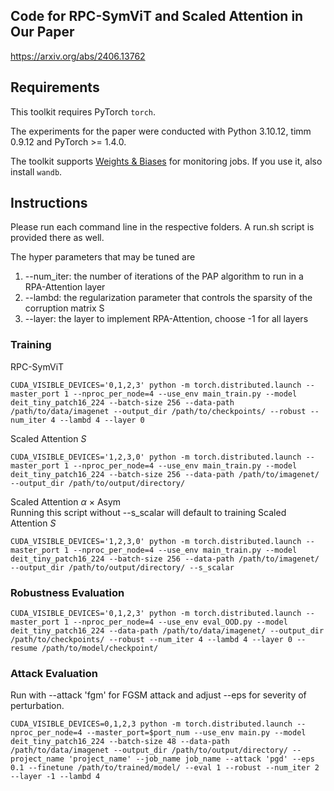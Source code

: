 ## Code for RPC-SymViT and Scaled Attention in Our Paper
https://arxiv.org/abs/2406.13762

## Requirements
This toolkit requires PyTorch `torch`. 

The experiments for the paper were conducted with Python 3.10.12, timm 0.9.12 and PyTorch >= 1.4.0.

The toolkit supports [Weights & Biases](https://docs.wandb.ai/) for monitoring jobs. If you use it, also install `wandb`. 

## Instructions
Please run each command line in the respective folders. A run.sh script is provided there as well. 

The hyper parameters that may be tuned are 
1. --num_iter: the number of iterations of the PAP algorithm to run in a RPA-Attention layer
2. --lambd: the regularization parameter that controls the sparsity of the corruption matrix S
3. --layer: the layer to implement RPA-Attention, choose -1 for all layers

### Training

RPC-SymViT
```
CUDA_VISIBLE_DEVICES='0,1,2,3' python -m torch.distributed.launch --master_port 1 --nproc_per_node=4 --use_env main_train.py --model deit_tiny_patch16_224 --batch-size 256 --data-path /path/to/data/imagenet --output_dir /path/to/checkpoints/ --robust --num_iter 4 --lambd 4 --layer 0
```

Scaled Attention *S*
```
CUDA_VISIBLE_DEVICES='1,2,3,0' python -m torch.distributed.launch --master_port 1 --nproc_per_node=4 --use_env main_train.py --model deit_tiny_patch16_224 --batch-size 256 --data-path /path/to/imagenet/ --output_dir /path/to/output/directory/
```

Scaled Attention $\alpha$ $\times$ Asym \
Running this script without --s_scalar will default to training Scaled Attention *S*
```
CUDA_VISIBLE_DEVICES='1,2,3,0' python -m torch.distributed.launch --master_port 1 --nproc_per_node=4 --use_env main_train.py --model deit_tiny_patch16_224 --batch-size 256 --data-path /path/to/imagenet/ --output_dir /path/to/output/directory/ --s_scalar
```

### Robustness Evaluation 
```
CUDA_VISIBLE_DEVICES='0,1,2,3' python -m torch.distributed.launch --master_port 1 --nproc_per_node=4 --use_env eval_OOD.py --model deit_tiny_patch16_224 --data-path /path/to/data/imagenet/ --output_dir /path/to/checkpoints/ --robust --num_iter 4 --lambd 4 --layer 0 --resume /path/to/model/checkpoint/
```

### Attack Evaluation
Run with --attack 'fgm' for FGSM attack and adjust --eps for severity of perturbation. 
```
CUDA_VISIBLE_DEVICES=0,1,2,3 python -m torch.distributed.launch --nproc_per_node=4 --master_port=$port_num --use_env main.py --model deit_tiny_patch16_224 --batch-size 48 --data-path /path/to/data/imagenet --output_dir /path/to/output/directory/ --project_name 'project_name' --job_name job_name --attack 'pgd' --eps 0.1 --finetune /path/to/trained/model/ --eval 1 --robust --num_iter 2 --layer -1 --lambd 4
```